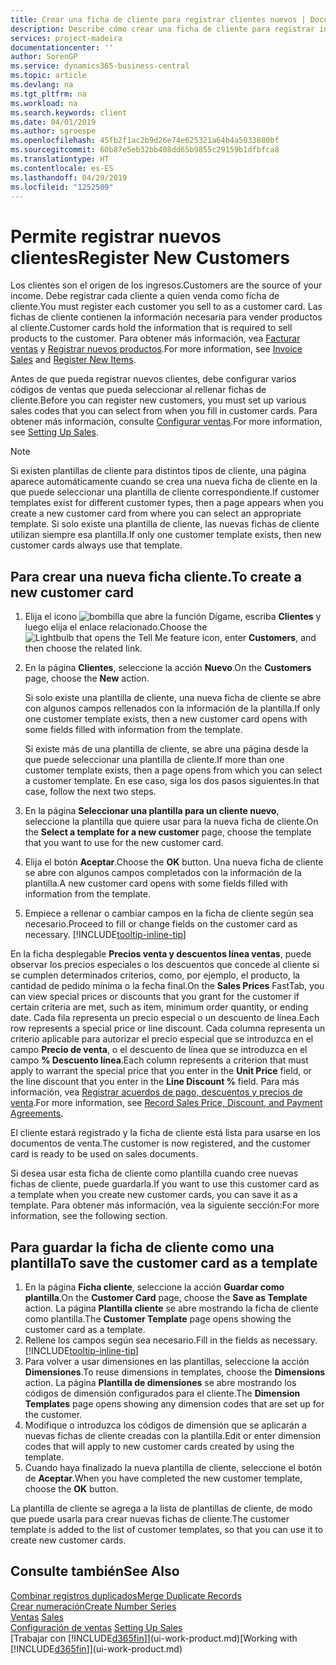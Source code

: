 ```yaml
---
title: Crear una ficha de cliente para registrar clientes nuevos | Documentos de Microsoft
description: Describe cómo crear una ficha de cliente para registrar información acerca de cada cliente nuevo o existente a los que venda productos.
services: project-madeira
documentationcenter: ''
author: SorenGP
ms.service: dynamics365-business-central
ms.topic: article
ms.devlang: na
ms.tgt_pltfrm: na
ms.workload: na
ms.search.keywords: client
ms.date: 04/01/2019
ms.author: sgroespe
ms.openlocfilehash: 45fb2f1ac2b9d26e74e625321a64b4a5033880bf
ms.sourcegitcommit: 60b87e5eb32bb408dd65b9855c29159b1dfbfca8
ms.translationtype: HT
ms.contentlocale: es-ES
ms.lasthandoff: 04/29/2019
ms.locfileid: "1252509"
---
```

# <a name="register-new-customers"></a><span data-ttu-id="a7b4c-103">Permite registrar nuevos clientes</span><span class="sxs-lookup"><span data-stu-id="a7b4c-103">Register New Customers</span></span>
<span data-ttu-id="a7b4c-104">Los clientes son el origen de los ingresos.</span><span class="sxs-lookup"><span data-stu-id="a7b4c-104">Customers are the source of your income.</span></span> <span data-ttu-id="a7b4c-105">Debe registrar cada cliente a quien venda como ficha de cliente.</span><span class="sxs-lookup"><span data-stu-id="a7b4c-105">You must register each customer you sell to as a customer card.</span></span> <span data-ttu-id="a7b4c-106">Las fichas de cliente contienen la información necesaria para vender productos al cliente.</span><span class="sxs-lookup"><span data-stu-id="a7b4c-106">Customer cards hold the information that is required to sell products to the customer.</span></span> <span data-ttu-id="a7b4c-107">Para obtener más información, vea [Facturar ventas](sales-how-invoice-sales.md) y [Registrar nuevos productos](inventory-how-register-new-items.md).</span><span class="sxs-lookup"><span data-stu-id="a7b4c-107">For more information, see [Invoice Sales](sales-how-invoice-sales.md) and [Register New Items](inventory-how-register-new-items.md).</span></span>  

<span data-ttu-id="a7b4c-108">Antes de que pueda registrar nuevos clientes, debe configurar varios códigos de ventas que pueda seleccionar al rellenar fichas de cliente.</span><span class="sxs-lookup"><span data-stu-id="a7b4c-108">Before you can register new customers, you must set up various sales codes that you can select from when you fill in customer cards.</span></span> <span data-ttu-id="a7b4c-109">Para obtener más información, consulte [Configurar ventas](sales-setup-sales.md).</span><span class="sxs-lookup"><span data-stu-id="a7b4c-109">For more information, see [Setting Up Sales](sales-setup-sales.md).</span></span>

> [!NOTE]  
>   <span data-ttu-id="a7b4c-110">Si existen plantillas de cliente para distintos tipos de cliente, una página aparece automáticamente cuando se crea una nueva ficha de cliente en la que puede seleccionar una plantilla de cliente correspondiente.</span><span class="sxs-lookup"><span data-stu-id="a7b4c-110">If customer templates exist for different customer types, then a page appears when you create a new customer card from where you can select an appropriate template.</span></span> <span data-ttu-id="a7b4c-111">Si solo existe una plantilla de cliente, las nuevas fichas de cliente utilizan siempre esa plantilla.</span><span class="sxs-lookup"><span data-stu-id="a7b4c-111">If only one customer template exists, then new customer cards always use that template.</span></span>

## <a name="to-create-a-new-customer-card"></a><span data-ttu-id="a7b4c-112">Para crear una nueva ficha cliente.</span><span class="sxs-lookup"><span data-stu-id="a7b4c-112">To create a new customer card</span></span>
1. <span data-ttu-id="a7b4c-113">Elija el icono ![bombilla que abre la función Dígame](media/ui-search/search_small.png "Dígame que desea hacer"), escriba **Clientes** y luego elija el enlace relacionado.</span><span class="sxs-lookup"><span data-stu-id="a7b4c-113">Choose the ![Lightbulb that opens the Tell Me feature](media/ui-search/search_small.png "Tell me what you want to do") icon, enter **Customers**, and then choose the related link.</span></span>  
2. <span data-ttu-id="a7b4c-114">En la página **Clientes**, seleccione la acción **Nuevo**.</span><span class="sxs-lookup"><span data-stu-id="a7b4c-114">On the **Customers** page, choose the **New** action.</span></span>

    <span data-ttu-id="a7b4c-115">Si solo existe una plantilla de cliente, una nueva ficha de cliente se abre con algunos campos rellenados con la información de la plantilla.</span><span class="sxs-lookup"><span data-stu-id="a7b4c-115">If only one customer template exists, then a new customer card opens with some fields filled with information from the template.</span></span>

    <span data-ttu-id="a7b4c-116">Si existe más de una plantilla de cliente, se abre una página desde la que puede seleccionar una plantilla de cliente.</span><span class="sxs-lookup"><span data-stu-id="a7b4c-116">If more than one customer template exists, then a page opens from which you can select a customer template.</span></span> <span data-ttu-id="a7b4c-117">En ese caso, siga los dos pasos siguientes.</span><span class="sxs-lookup"><span data-stu-id="a7b4c-117">In that case, follow the next two steps.</span></span>
3. <span data-ttu-id="a7b4c-118">En la página **Seleccionar una plantilla para un cliente nuevo**, seleccione la plantilla que quiere usar para la nueva ficha de cliente.</span><span class="sxs-lookup"><span data-stu-id="a7b4c-118">On the **Select a template for a new customer** page, choose the template that you want to use for the new customer card.</span></span>
4. <span data-ttu-id="a7b4c-119">Elija el botón **Aceptar**.</span><span class="sxs-lookup"><span data-stu-id="a7b4c-119">Choose the **OK** button.</span></span> <span data-ttu-id="a7b4c-120">Una nueva ficha de cliente se abre con algunos campos completados con la información de la plantilla.</span><span class="sxs-lookup"><span data-stu-id="a7b4c-120">A new customer card opens with some fields filled with information from the template.</span></span>  
5. <span data-ttu-id="a7b4c-121">Empiece a rellenar o cambiar campos en la ficha de cliente según sea necesario.</span><span class="sxs-lookup"><span data-stu-id="a7b4c-121">Proceed to fill or change fields on the customer card as necessary.</span></span> [!INCLUDE[tooltip-inline-tip](includes/tooltip-inline-tip_md.md)]

<span data-ttu-id="a7b4c-122">En la ficha desplegable **Precios venta y descuentos línea ventas**, puede observar los precios especiales o los descuentos que concede al cliente si se cumplen determinados criterios, como, por ejemplo, el producto, la cantidad de pedido mínima o la fecha final.</span><span class="sxs-lookup"><span data-stu-id="a7b4c-122">On the **Sales Prices** FastTab, you can view special prices or discounts that you grant for the customer if certain criteria are met, such as item, minimum order quantity, or ending date.</span></span> <span data-ttu-id="a7b4c-123">Cada fila representa un precio especial o un descuento de línea.</span><span class="sxs-lookup"><span data-stu-id="a7b4c-123">Each row represents a special price or line discount.</span></span> <span data-ttu-id="a7b4c-124">Cada columna representa un criterio aplicable para autorizar el precio especial que se introduzca en el campo **Precio de venta**, o el descuento de línea que se introduzca en el campo **% Descuento línea**.</span><span class="sxs-lookup"><span data-stu-id="a7b4c-124">Each column represents a criterion that must apply to warrant the special price that you enter in the **Unit Price** field, or the line discount that you enter in the **Line Discount %** field.</span></span> <span data-ttu-id="a7b4c-125">Para más información, vea [Registrar acuerdos de pago, descuentos y precios de venta](sales-how-record-sales-price-discount-payment-agreements.md).</span><span class="sxs-lookup"><span data-stu-id="a7b4c-125">For more information, see [Record Sales Price, Discount, and Payment Agreements](sales-how-record-sales-price-discount-payment-agreements.md).</span></span>

<span data-ttu-id="a7b4c-126">El cliente estará registrado y la ficha de cliente está lista para usarse en los documentos de venta.</span><span class="sxs-lookup"><span data-stu-id="a7b4c-126">The customer is now registered, and the customer card is ready to be used on sales documents.</span></span>

<span data-ttu-id="a7b4c-127">Si desea usar esta ficha de cliente como plantilla cuando cree nuevas fichas de cliente, puede guardarla.</span><span class="sxs-lookup"><span data-stu-id="a7b4c-127">If you want to use this customer card as a template when you create new customer cards, you can save it as a template.</span></span> <span data-ttu-id="a7b4c-128">Para obtener más información, vea la siguiente sección:</span><span class="sxs-lookup"><span data-stu-id="a7b4c-128">For more information, see the following section.</span></span>

## <a name="to-save-the-customer-card-as-a-template"></a><span data-ttu-id="a7b4c-129">Para guardar la ficha de cliente como una plantilla</span><span class="sxs-lookup"><span data-stu-id="a7b4c-129">To save the customer card as a template</span></span>
1. <span data-ttu-id="a7b4c-130">En la página **Ficha cliente**, seleccione la acción **Guardar como plantilla**.</span><span class="sxs-lookup"><span data-stu-id="a7b4c-130">On the **Customer Card** page, choose the **Save as Template** action.</span></span> <span data-ttu-id="a7b4c-131">La página **Plantilla cliente** se abre mostrando la ficha de cliente como plantilla.</span><span class="sxs-lookup"><span data-stu-id="a7b4c-131">The **Customer Template** page opens showing the customer card as a template.</span></span>
2. <span data-ttu-id="a7b4c-132">Rellene los campos según sea necesario.</span><span class="sxs-lookup"><span data-stu-id="a7b4c-132">Fill in the fields as necessary.</span></span> [!INCLUDE[tooltip-inline-tip](includes/tooltip-inline-tip_md.md)]
3. <span data-ttu-id="a7b4c-133">Para volver a usar dimensiones en las plantillas, seleccione la acción **Dimensiones**.</span><span class="sxs-lookup"><span data-stu-id="a7b4c-133">To reuse dimensions in templates, choose the **Dimensions** action.</span></span> <span data-ttu-id="a7b4c-134">La página **Plantilla de dimensiones** se abre mostrando los códigos de dimensión configurados para el cliente.</span><span class="sxs-lookup"><span data-stu-id="a7b4c-134">The **Dimension Templates** page opens showing any dimension codes that are set up for the customer.</span></span>
4. <span data-ttu-id="a7b4c-135">Modifique o introduzca los códigos de dimensión que se aplicarán a nuevas fichas de cliente creadas con la plantilla.</span><span class="sxs-lookup"><span data-stu-id="a7b4c-135">Edit or enter dimension codes that will apply to new customer cards created by using the template.</span></span>  
5. <span data-ttu-id="a7b4c-136">Cuando haya finalizado la nueva plantilla de cliente, seleccione el botón de **Aceptar**.</span><span class="sxs-lookup"><span data-stu-id="a7b4c-136">When you have completed the new customer template, choose the **OK** button.</span></span>

<span data-ttu-id="a7b4c-137">La plantilla de cliente se agrega a la lista de plantillas de cliente, de modo que puede usarla para crear nuevas fichas de cliente.</span><span class="sxs-lookup"><span data-stu-id="a7b4c-137">The customer template is added to the list of customer templates, so that you can use it to create new customer cards.</span></span>

## <a name="see-also"></a><span data-ttu-id="a7b4c-138">Consulte también</span><span class="sxs-lookup"><span data-stu-id="a7b4c-138">See Also</span></span>
[<span data-ttu-id="a7b4c-139">Combinar registros duplicados</span><span class="sxs-lookup"><span data-stu-id="a7b4c-139">Merge Duplicate Records</span></span>](sales-how-merge-duplicate-records.md)  
[<span data-ttu-id="a7b4c-140">Crear numeración</span><span class="sxs-lookup"><span data-stu-id="a7b4c-140">Create Number Series</span></span>](ui-create-number-series.md)  
<span data-ttu-id="a7b4c-141">[Ventas](sales-manage-sales.md)  </span><span class="sxs-lookup"><span data-stu-id="a7b4c-141">[Sales](sales-manage-sales.md)  </span></span>  
<span data-ttu-id="a7b4c-142">[Configuración de ventas](sales-setup-sales.md)  </span><span class="sxs-lookup"><span data-stu-id="a7b4c-142">[Setting Up Sales](sales-setup-sales.md)  </span></span>  
<span data-ttu-id="a7b4c-143">[Trabajar con [!INCLUDE[d365fin](includes/d365fin_md.md)]](ui-work-product.md)</span><span class="sxs-lookup"><span data-stu-id="a7b4c-143">[Working with [!INCLUDE[d365fin](includes/d365fin_md.md)]](ui-work-product.md)</span></span>
